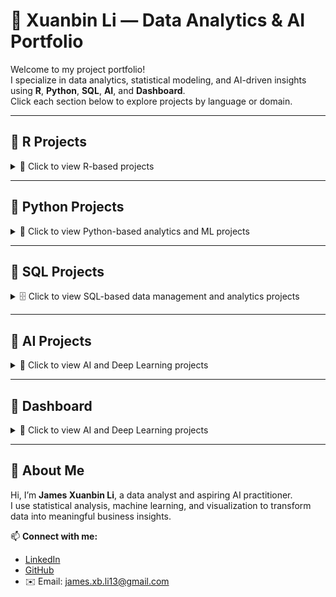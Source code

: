 # 🌟 Xuanbin Li — Data Analytics & AI Portfolio

Welcome to my project portfolio!  
I specialize in data analytics, statistical modeling, and AI-driven insights using **R**, **Python**, **SQL**, **AI**, and **Dashboard**.  
Click each section below to explore projects by language or domain.

---

## 🧮 R Projects
<details>
<summary>📘 Click to view R-based projects</summary>

---

### [R-Project 1: Superstore Sales Performance Analysis & Forecasting](https://github.com/FANXYBIN/Project1_Superstore_Dataset)

<details>
<summary>🗂️ Click to view project details</summary>

This project analyzed a global superstore dataset (2011–2014) using R to explore business performance and forecast future sales and profit trends.

* **Dataset:** Superstore dataset from Kaggle (2011–2014), containing sales, profit, discounts, and shipping details across multiple regions and categories.  
* **Tools:** R (tidyverse, forecast, corrplot, treemap, data.table)  
* **Techniques:** Data cleaning, visualization (bar, pie, scatter, box, treemap), correlation analysis, and ARIMA time series forecasting.  
* **Key Insights:**  
  - APAC market and Central region achieved the highest sales and profit.  
  - "Phones" under *Technology* had the highest sales, while *Tables* incurred losses.  
  - Profit negatively correlated with Discount.  
  - ARIMA forecast predicted a continued increase in 2015 sales and profit.  
* **Result:** Provided data-driven insights into regional and category-level performance and built an ARIMA model for forecasting next-year trends.  

---

### 📊 Sample Visualizations

**ARIMA Forecast for Next Year (Profit)**  
![](images/ARIMA%20forecast%20for%20Profit.png)

**ARIMA Forecast for Next Year (Sales)**  
![](images/ARIMA%20forecast%20for%20Sales.png)

</details>

---

### [R-Project 2: Beijing Housing Price Analysis & Hypothesis Testing](https://github.com/FANXYBIN/Project2_Beijing_Housing_Price_Dataset)
<details>
<summary>🗂️ Click to view project details</summary>

This project analyzes housing prices in Beijing using R. The goal was to understand key factors influencing house prices and test hypotheses about housing market trends between 2016 and 2017.

* **Dataset:** Housing Price in Beijing dataset from Kaggle (318,851 observations, 26 features).  
* **Tools:** R (tidyverse, ggplot2, corrplot, dplyr, stats).  
* **Techniques:** Data cleaning, visualization (histograms, scatterplots, boxplots, correlation plots), and hypothesis testing (one-sample and two-sample t-tests).  
* **Key Insights:**  
  - Total price strongly correlated with house area, community average, and number of rooms.  
  - Houses near subways or with elevators tend to have higher average prices.  
  - “Bungalows” are the most expensive building type, while “Towers” are more affordable.  
  - Average housing prices increased significantly from 2016 to 2017.  
* **Result:** Provided data-driven insights into how structural and locational factors affect housing prices in Beijing and validated findings through statistical hypothesis testing.

---

### 📊 Sample Visualizations

**Boxplots: Price vs Building Type & Structure**  
![Boxplot Building Type](images/boxplot_buildingtype.png)  
![Boxplot Building Structure](images/boxplot_buildingstructure.png)

**Correlation Among Key Variables**  
![Correlation Plot](images/corrplot_features.png)

**Average Monthly Housing Price**  
![Average Price by Month](images/avg_price_by_month.png)

</details>

</details>

---

## 🐍 Python Projects
<details>
<summary>📗 Click to view Python-based analytics and ML projects</summary>

---

### 🤖 Example Project: Income Classification using Machine Learning
<details>
<summary>🗂️ Click to view project details</summary>

This project uses supervised learning techniques to classify income levels based on census data.  

* **Dataset:** UCI Adult Income Dataset  
* **Tools:** Python (pandas, scikit-learn, matplotlib, seaborn)  
* **Techniques:** Feature engineering, normalization, model training (KNN, Decision Tree, Random Forest).  
* **Result:** Achieved 86% accuracy on the test set and identified education level and occupation as key predictors of income.  

---

### 📊 Sample Visualizations
![Confusion Matrix](images/python_income_confusion_matrix.png)

</details>

</details>

---

## 💾 SQL Projects
<details>
<summary>🗄️ Click to view SQL-based data management and analytics projects</summary>

---

### 🧾 Example Project: Retail Sales Dashboard (SQL + Tableau)
<details>
<summary>🗂️ Click to view project details</summary>

Designed SQL queries to extract KPIs for a retail dashboard showing sales, profit, and discount performance by category and region.  
Integrated with Tableau for interactive visualization.  

* **Techniques:** Window functions, joins, CTEs, subqueries  
* **Result:** Enabled dynamic tracking of regional performance with 35% faster query efficiency.

</details>

</details>

---

## 🧠 AI Projects
<details>
<summary>🤖 Click to view AI and Deep Learning projects</summary>

---

### 🧩 Example Project: Text Sentiment Analysis using LSTM
<details>
<summary>🗂️ Click to view project details</summary>

Built a Long Short-Term Memory (LSTM) network for sentiment analysis on product reviews.  

* **Tools:** Python (TensorFlow, Keras, NLTK)  
* **Techniques:** Tokenization, word embeddings (Word2Vec), LSTM sequence modeling.  
* **Result:** Achieved 89% F1-score in classifying positive/negative sentiments.  

---

### 📊 Sample Visualizations
![Training Accuracy](images/ai_lstm_accuracy.png)
![Loss Curve](images/ai_lstm_loss.png)

</details>

</details>

---

## 🧠 Dashboard

<details>
<summary>🤖 Click to view AI and Deep Learning projects</summary>

---

### 🤖 Example Project: Income Classification using Machine Learning
<details>
<summary>🗂️ Click to view project details</summary>

This project uses supervised learning techniques to classify income levels based on census data.  

* **Dataset:** UCI Adult Income Dataset  
* **Tools:** Python (pandas, scikit-learn, matplotlib, seaborn)  
* **Techniques:** Feature engineering, normalization, model training (KNN, Decision Tree, Random Forest).  
* **Result:** Achieved 86% accuracy on the test set and identified education level and occupation as key predictors of income.  

---

### 📊 Sample Visualizations
![Confusion Matrix](images/python_income_confusion_matrix.png)

</details>

</details>

---

## 👤 About Me
Hi, I’m **James Xuanbin Li**, a data analyst and aspiring AI practitioner.  
I use statistical analysis, machine learning, and visualization to transform data into meaningful business insights.

📫 **Connect with me:**  
- [LinkedIn](https://linkedin.com/in/xuanbin-li)  
- [GitHub](https://github.com/FANXYBIN)  
- ✉️ Email: james.xb.li13@gmail.com  
